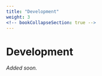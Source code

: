 ```yaml
---
title: "Development"
weight: 3
<!-- bookCollapseSection: true -->
---
```


# Development

_Added soon._
